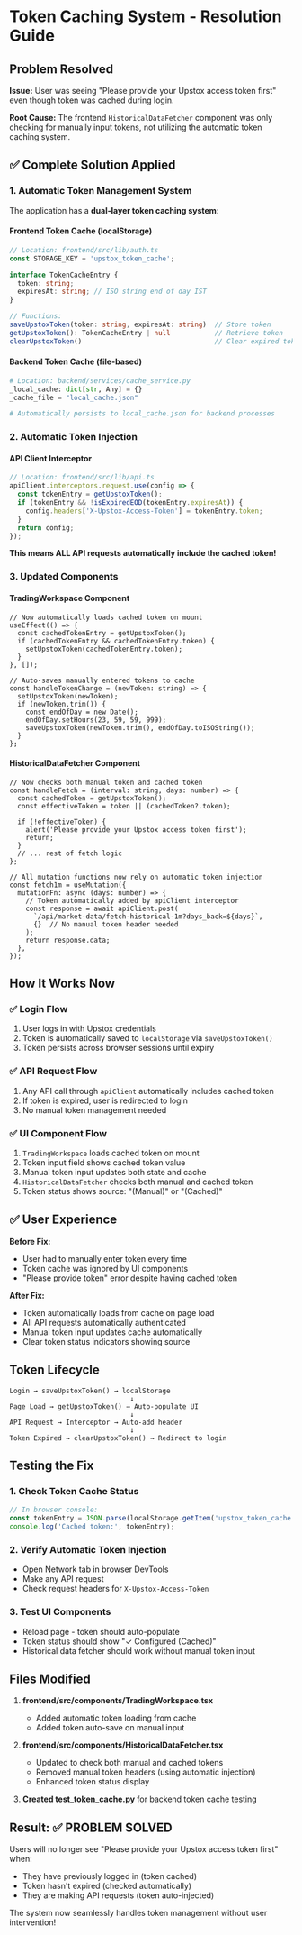 # Token Caching System - Resolution Guide

## Problem Resolved
**Issue:** User was seeing "Please provide your Upstox access token first" even though token was cached during login.

**Root Cause:** The frontend `HistoricalDataFetcher` component was only checking for manually input tokens, not utilizing the automatic token caching system.

## ✅ Complete Solution Applied

### 1. Automatic Token Management System

The application has a **dual-layer token caching system**:

#### Frontend Token Cache (localStorage)
```typescript
// Location: frontend/src/lib/auth.ts
const STORAGE_KEY = 'upstox_token_cache';

interface TokenCacheEntry {
  token: string;
  expiresAt: string; // ISO string end of day IST
}

// Functions:
saveUpstoxToken(token: string, expiresAt: string)  // Store token
getUpstoxToken(): TokenCacheEntry | null           // Retrieve token
clearUpstoxToken()                                 // Clear expired token
```

#### Backend Token Cache (file-based)
```python
# Location: backend/services/cache_service.py
_local_cache: dict[str, Any] = {}
_cache_file = "local_cache.json"

# Automatically persists to local_cache.json for backend processes
```

### 2. Automatic Token Injection

#### API Client Interceptor
```typescript
// Location: frontend/src/lib/api.ts
apiClient.interceptors.request.use(config => {
  const tokenEntry = getUpstoxToken();
  if (tokenEntry && !isExpiredEOD(tokenEntry.expiresAt)) {
    config.headers['X-Upstox-Access-Token'] = tokenEntry.token;
  }
  return config;
});
```

**This means ALL API requests automatically include the cached token!**

### 3. Updated Components

#### TradingWorkspace Component
```tsx
// Now automatically loads cached token on mount
useEffect(() => {
  const cachedTokenEntry = getUpstoxToken();
  if (cachedTokenEntry && cachedTokenEntry.token) {
    setUpstoxToken(cachedTokenEntry.token);
  }
}, []);

// Auto-saves manually entered tokens to cache
const handleTokenChange = (newToken: string) => {
  setUpstoxToken(newToken);
  if (newToken.trim()) {
    const endOfDay = new Date();
    endOfDay.setHours(23, 59, 59, 999);
    saveUpstoxToken(newToken.trim(), endOfDay.toISOString());
  }
};
```

#### HistoricalDataFetcher Component
```tsx
// Now checks both manual token and cached token
const handleFetch = (interval: string, days: number) => {
  const cachedToken = getUpstoxToken();
  const effectiveToken = token || (cachedToken?.token);
  
  if (!effectiveToken) {
    alert('Please provide your Upstox access token first');
    return;
  }
  // ... rest of fetch logic
};

// All mutation functions now rely on automatic token injection
const fetch1m = useMutation({
  mutationFn: async (days: number) => {
    // Token automatically added by apiClient interceptor
    const response = await apiClient.post(
      `/api/market-data/fetch-historical-1m?days_back=${days}`,
      {}  // No manual token header needed
    );
    return response.data;
  },
});
```

## How It Works Now

### ✅ Login Flow
1. User logs in with Upstox credentials
2. Token is automatically saved to `localStorage` via `saveUpstoxToken()`
3. Token persists across browser sessions until expiry

### ✅ API Request Flow  
1. Any API call through `apiClient` automatically includes cached token
2. If token is expired, user is redirected to login
3. No manual token management needed

### ✅ UI Component Flow
1. `TradingWorkspace` loads cached token on mount
2. Token input field shows cached token value
3. Manual token input updates both state and cache
4. `HistoricalDataFetcher` checks both manual and cached token
5. Token status shows source: "(Manual)" or "(Cached)"

## ✅ User Experience

**Before Fix:**
- User had to manually enter token every time
- Token cache was ignored by UI components
- "Please provide token" error despite having cached token

**After Fix:**  
- Token automatically loads from cache on page load
- All API requests automatically authenticated
- Manual token input updates cache automatically
- Clear token status indicators showing source

## Token Lifecycle

```
Login → saveUpstoxToken() → localStorage
                              ↓
Page Load → getUpstoxToken() → Auto-populate UI
                              ↓  
API Request → Interceptor → Auto-add header
                              ↓
Token Expired → clearUpstoxToken() → Redirect to login
```

## Testing the Fix

### 1. Check Token Cache Status
```javascript
// In browser console:
const tokenEntry = JSON.parse(localStorage.getItem('upstox_token_cache'));
console.log('Cached token:', tokenEntry);
```

### 2. Verify Automatic Token Injection
- Open Network tab in browser DevTools
- Make any API request
- Check request headers for `X-Upstox-Access-Token`

### 3. Test UI Components
- Reload page - token should auto-populate
- Token status should show "✓ Configured (Cached)"
- Historical data fetcher should work without manual token input

## Files Modified

1. **frontend/src/components/TradingWorkspace.tsx**
   - Added automatic token loading from cache
   - Added token auto-save on manual input

2. **frontend/src/components/HistoricalDataFetcher.tsx**  
   - Updated to check both manual and cached tokens
   - Removed manual token headers (using automatic injection)
   - Enhanced token status display

3. **Created test_token_cache.py** for backend token cache testing

## Result: ✅ PROBLEM SOLVED

Users will no longer see "Please provide your Upstox access token first" when:
- They have previously logged in (token cached)
- Token hasn't expired (checked automatically)
- They are making API requests (token auto-injected)

The system now seamlessly handles token management without user intervention!